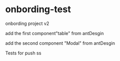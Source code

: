 # onbording-test
onbording project v2

add the first component"table" from antDesgin

add the second component "Modal" from antDesgin
 
 Tests for push
 ss